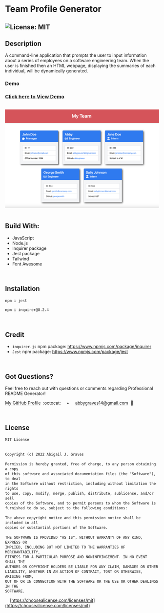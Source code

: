 # Team Profile Generator

## ![License: MIT](https://img.shields.io/badge/License-MIT-66ffff.svg)

## **Description**
A command-line application that prompts the user to input information about a series of employees on a software engineering team. When the user is finished then an HTML webpage, displaying the summaries of each individual, will be dynamically generated.

### **Demo**
### [Click here to View Demo](https://youtu.be/jSBkE5Lrsf4)

<img align="center" src="./assets/images/team-prof-gen-screenshot.png"  style="margin-top: 15px"/>

<br/>
<br/>

## **Build With:**
  + JavaScript
  + Node.js 
  + Inquirer package
  + Jest package
  + Tailwind
  + Font Awesome

<br/>

  ## **Installation** 
  ```md
  npm i jest
  ```
  
  ```md
  npm i inquirer@8.2.4
  ```

<br/>

## **Credit**
  + `inquirer.js` npm package: https://www.npmjs.com/package/inquirer
  + `Jest` npm package: https://www.npmjs.com/package/jest

<br/>

## **Got Questions?**
  Feel free to reach out with questions or comments regarding Professional README Generator!
  
  [My GitHub Profile](https://github.com/abbygraves)&nbsp; :octocat: &nbsp;&nbsp;&nbsp; • &nbsp;&nbsp;&nbsp; abbygraves14@gmail.com&nbsp; :incoming_envelope:

<br/>

## **License**
```
MIT License


Copyright (c) 2022 Abigail J. Graves

Permission is hereby granted, free of charge, to any person obtaining a copy
of this software and associated documentation files (the "Software"), to deal
in the Software without restriction, including without limitation the rights
to use, copy, modify, merge, publish, distribute, sublicense, and/or sell
copies of the Software, and to permit persons to whom the Software is
furnished to do so, subject to the following conditions:

The above copyright notice and this permission notice shall be included in all
copies or substantial portions of the Software.

THE SOFTWARE IS PROVIDED "AS IS", WITHOUT WARRANTY OF ANY KIND, EXPRESS OR
IMPLIED, INCLUDING BUT NOT LIMITED TO THE WARRANTIES OF MERCHANTABILITY,
FITNESS FOR A PARTICULAR PURPOSE AND NONINFRINGEMENT. IN NO EVENT SHALL THE
AUTHORS OR COPYRIGHT HOLDERS BE LIABLE FOR ANY CLAIM, DAMAGES OR OTHER
LIABILITY, WHETHER IN AN ACTION OF CONTRACT, TORT OR OTHERWISE, ARISING FROM,
OUT OF OR IN CONNECTION WITH THE SOFTWARE OR THE USE OR OTHER DEALINGS IN THE
SOFTWARE.
```

&nbsp;&nbsp;&nbsp; [https://choosealicense.com/licenses/mit](https://choosealicense.com/licenses/mit)